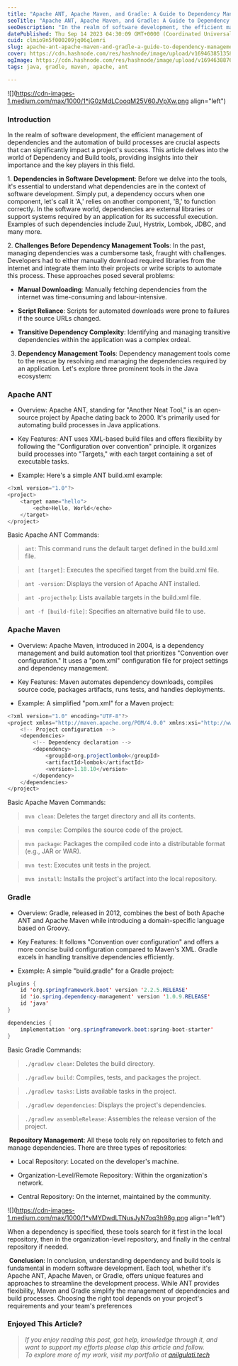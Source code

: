 ```yaml
---
title: "Apache ANT, Apache Maven, and Gradle: A Guide to Dependency Management and Build Automation in Software Development"
seoTitle: "Apache ANT, Apache Maven, and Gradle: A Guide to Dependency Management"
seoDescription: "In the realm of software development, the efficient management of dependencies and the automation of build processes are crucial aspects that can ...."
datePublished: Thu Sep 14 2023 04:30:09 GMT+0000 (Coordinated Universal Time)
cuid: clmio9n5f000209jq06q1emri
slug: apache-ant-apache-maven-and-gradle-a-guide-to-dependency-management-and-build-automation-in-software-development
cover: https://cdn.hashnode.com/res/hashnode/image/upload/v1694638513580/d21780ff-1a6e-4848-9785-672931ce8972.png
ogImage: https://cdn.hashnode.com/res/hashnode/image/upload/v1694638876051/f2727513-64ab-4ce3-8561-2cab28f9b684.png
tags: java, gradle, maven, apache, ant

---
```


![](https://cdn-images-1.medium.com/max/1000/1*jG0zMdLCooqM25V60JVpXw.png align="left")

### Introduction

In the realm of software development, the efficient management of dependencies and the automation of build processes are crucial aspects that can significantly impact a project's success. This article delves into the world of Dependency and Build tools, providing insights into their importance and the key players in this field.

1\. **Dependencies in Software Development**: Before we delve into the tools, it's essential to understand what dependencies are in the context of software development. Simply put, a dependency occurs when one component, let's call it 'A,' relies on another component, 'B,' to function correctly. In the software world, dependencies are external libraries or support systems required by an application for its successful execution. Examples of such dependencies include Zuul, Hystrix, Lombok, JDBC, and many more.

2\. **Challenges Before Dependency Management Tools**: In the past, managing dependencies was a cumbersome task, fraught with challenges. Developers had to either manually download required libraries from the internet and integrate them into their projects or write scripts to automate this process. These approaches posed several problems:

* **Manual Downloading**: Manually fetching dependencies from the internet was time-consuming and labour-intensive.
    
* **Script Reliance**: Scripts for automated downloads were prone to failures if the source URLs changed.
    
* **Transitive Dependency Complexity**: Identifying and managing transitive dependencies within the application was a complex ordeal.
    

3. **Dependency Management Tools**: Dependency management tools come to the rescue by resolving and managing the dependencies required by an application. Let's explore three prominent tools in the Java ecosystem:

### Apache ANT

* Overview: Apache ANT, standing for "Another Neat Tool," is an open-source project by Apache dating back to 2000. It's primarily used for automating build processes in Java applications.
    
* Key Features: ANT uses XML-based build files and offers flexibility by following the "Configuration over convention" principle. It organizes build processes into "Targets," with each target containing a set of executable tasks.
    
* Example: Here's a simple ANT build.xml example:
    

```java
<?xml version="1.0"?>
<project>
    <target name="hello">
        <echo>Hello, World</echo>
    </target>
</project>
```

Basic Apache ANT Commands:

> `ant`: This command runs the default target defined in the build.xml file.

> `ant [target]`: Executes the specified target from the build.xml file.

> `ant -version`: Displays the version of Apache ANT installed.

> `ant -projecthelp`: Lists available targets in the build.xml file.

> `ant -f [build-file]`: Specifies an alternative build file to use.

### Apache Maven

* Overview: Apache Maven, introduced in 2004, is a dependency management and build automation tool that prioritizes "Convention over configuration." It uses a "pom.xml" configuration file for project settings and dependency management.
    
* Key Features: Maven automates dependency downloads, compiles source code, packages artifacts, runs tests, and handles deployments.
    
* Example: A simplified "pom.xml" for a Maven project:
    

```java
<?xml version="1.0" encoding="UTF-8"?>
<project xmlns="http://maven.apache.org/POM/4.0.0" xmlns:xsi="http://www.w3.org/2001/XMLSchema-instance" xsi:schemaLocation="http://maven.apache.org/POM/4.0.0 https://maven.apache.org/xsd/maven-4.0.0.xsd">
    <!-- Project configuration -->
    <dependencies>
        <!-- Dependency declaration -->
        <dependency>
            <groupId>org.projectlombok</groupId>
            <artifactId>lombok</artifactId>
            <version>1.18.10</version>
        </dependency>
    </dependencies>
</project>
```

Basic Apache Maven Commands:

> `mvn clean`: Deletes the target directory and all its contents.

> `mvn compile`: Compiles the source code of the project.

> `mvn package`: Packages the compiled code into a distributable format (e.g., JAR or WAR).

> `mvn test`: Executes unit tests in the project.

> `mvn install`: Installs the project's artifact into the local repository.

### Gradle

* Overview: Gradle, released in 2012, combines the best of both Apache ANT and Apache Maven while introducing a domain-specific language based on Groovy.
    
* Key Features: It follows "Convention over configuration" and offers a more concise build configuration compared to Maven's XML. Gradle excels in handling transitive dependencies efficiently.
    
* Example: A simple "build.gradle" for a Gradle project:
    

```java
plugins {
    id 'org.springframework.boot' version '2.2.5.RELEASE'
    id 'io.spring.dependency-management' version '1.0.9.RELEASE'
    id 'java'
}

dependencies {
    implementation 'org.springframework.boot:spring-boot-starter'
}
```

Basic Gradle Commands:

> `./gradlew clean`: Deletes the build directory.

> `./gradlew build`: Compiles, tests, and packages the project.

> `./gradlew tasks`: Lists available tasks in the project.

> `./gradlew dependencies`: Displays the project's dependencies.

> `./gradlew assembleRelease`: Assembles the release version of the project.

  
 **Repository Management**: All these tools rely on repositories to fetch and manage dependencies. There are three types of repositories:

* Local Repository: Located on the developer's machine.
    
* Organization-Level/Remote Repository: Within the organization's network.
    
* Central Repository: On the internet, maintained by the community.
    

![](https://cdn-images-1.medium.com/max/1000/1*vMYDwdLTNusJyN7oq3h98g.png align="left")

When a dependency is specified, these tools search for it first in the local repository, then in the organization-level repository, and finally in the central repository if needed.

 **Conclusion**: In conclusion, understanding dependency and build tools is fundamental in modern software development. Each tool, whether it's Apache ANT, Apache Maven, or Gradle, offers unique features and approaches to streamline the development process. While ANT provides flexibility, Maven and Gradle simplify the management of dependencies and build processes. Choosing the right tool depends on your project's requirements and your team's preferences

### Enjoyed This Article?

> *If you enjoy reading this post, got help, knowledge through it, and want to support my efforts please clap this article and follow.  
> To explore more of my work, visit my portfolio at* [*anilgulati.tech*](http://anilgulati.tech)